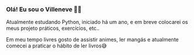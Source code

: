 ### Olá! Eu sou o Villeneve 👋😊

Atualmente estudando Python, iniciado há um ano, e em breve colocarei os meus projeto práticos, exercícios, etc..

Em meu tempo livres gosto de assistir animes, ler mangás e atualmente comecei a praticar o hábito de ler livros😅
